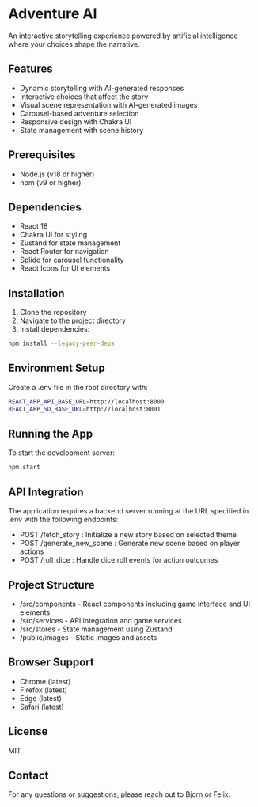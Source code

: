 # Adventure AI

An interactive storytelling experience powered by artificial intelligence where your choices shape the narrative.

## Features

- Dynamic storytelling with AI-generated responses
- Interactive choices that affect the story
- Visual scene representation with AI-generated images
- Carousel-based adventure selection
- Responsive design with Chakra UI
- State management with scene history

## Prerequisites

- Node.js (v18 or higher)
- npm (v9 or higher)

## Dependencies

- React 18
- Chakra UI for styling
- Zustand for state management
- React Router for navigation
- Splide for carousel functionality
- React Icons for UI elements

## Installation

1. Clone the repository
2. Navigate to the project directory
3. Install dependencies:

```bash
npm install --legacy-peer-deps
```

## Environment Setup

Create a .env file in the root directory with:

```bash
REACT_APP_API_BASE_URL=http://localhost:8000
REACT_APP_SD_BASE_URL=http://localhost:8001
```

## Running the App

To start the development server:

```bash
npm start
```

## API Integration

The application requires a backend server running at the URL specified in .env with the following endpoints:

- POST /fetch_story : Initialize a new story based on selected theme
- POST /generate_new_scene : Generate new scene based on player actions
- POST /roll_dice : Handle dice roll events for action outcomes

## Project Structure

- /src/components - React components including game interface and UI elements
- /src/services - API integration and game services
- /src/stores - State management using Zustand
- /public/images - Static images and assets

## Browser Support

- Chrome (latest)
- Firefox (latest)
- Edge (latest)
- Safari (latest)

## License

MIT

## Contact

For any questions or suggestions, please reach out to Bjorn or Felix.
